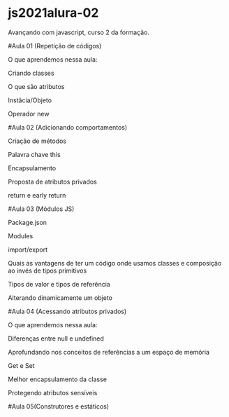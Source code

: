 # js2021alura-02
Avançando com javascript, curso 2 da formação.

#Aula 01 (Repetição de códigos)

O que aprendemos nessa aula:

Criando classes

O que são atributos

Instâcia/Objeto

Operador new


#Aula 02 (Adicionando comportamentos)

Criação de métodos

Palavra chave this

Encapsulamento

Proposta de atributos privados

return e early return

#Aula 03 (Módulos JS)

Package.json

Modules

import/export

Quais as vantagens de ter um código onde usamos classes e composição ao invés de tipos primitivos

Tipos de valor e tipos de referência

Alterando dinamicamente um objeto

#Aula 04 (Acessando atributos privados)

O que aprendemos nessa aula:

Diferenças entre null e undefined

Aprofundando nos conceitos de referências a um espaço de memória

Get e Set

Melhor encapsulamento da classe

Protegendo atributos sensíveis

#Aula 05(Construtores e estáticos)



